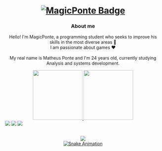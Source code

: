 
<div align="center">
        <a href="#">
            <h1>
                <img src="https://img.shields.io/badge/MagicPonte-%230d1117.svg?style=for-the-badge&logoColor=white" alt="MagicPonte Badge"/>
            </h1>
        </a>
        <h3>About me</h3>
        <p>
            Hello! I'm MagicPonte, a programming student who seeks to improve his skills in the most diverse areas 👋
            <br/>
            I am passionate about games ❤
            <br/>
            <br/>
            My real name is Matheus Ponte and I'm 24 years old, currently studying Analysis and systems development.
        </p>
</div>

<div align="center">
        <a href="#">
                <img height="160em" src="https://github-readme-stats.vercel.app/api?username=MatheusPonte&show_icons=true&theme=great-gatsby&include_all_commits=true&count_private=true"/>
                <img height="160em" src="https://github-readme-stats.vercel.app/api/top-langs/?username=MatheusPonte&layout=compact&langs_count=7&theme=great-gatsby"/>
        </a>
  <br>
</div>
<div><img src="https://img.shields.io/badge/JavaScript-F7DF1E?style=for-the-badge&logo=javascript&logoColor=black"/> 
<img src="https://img.shields.io/badge/CSS-239120?&style=for-the-badge&logo=css3&logoColor=white"/>
<img src="https://img.shields.io/badge/HTML-239120?style=for-the-badge&logo=html5&logoColor=white"/></div>

##

<div align="center">
    <a href="https://twitter.com/MagicPonte"><img src="https://img.shields.io/badge/Twitter-1DA1F2?style=for-the-badge&logo=twitter&logoColor=white"/></a>
    <br/>
    <a href="https://github.com/Platane/snk" target="_blank">
        <img src="https://github.com/matheusponte/matheusponte/blob/output/github-contribution-grid-snake.svg" alt="Snake Animation"/>
    </a>
</div>
